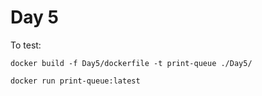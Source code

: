 # Day 5

To test:

```
docker build -f Day5/dockerfile -t print-queue ./Day5/
```

```
docker run print-queue:latest
```

